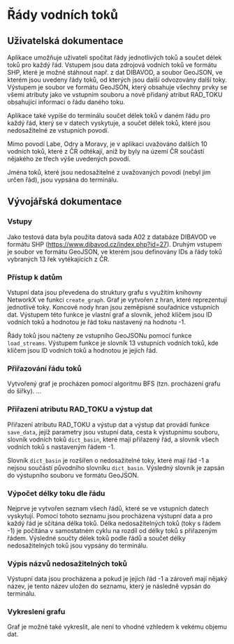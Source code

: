 # Řády vodních toků
## Uživatelská dokumentace
Aplikace umožňuje uživateli spočítat řády jednotlivých toků a součet délek toků pro každý řád. Vstupem jsou data zdrojová vodních toků ve formátu SHP, které je možné stáhnout např. z dat DIBAVOD, a soubor GeoJSON, ve kterém jsou uvedeny řády toků, od kterých jsou další odvozovány další toky. Výstupem je soubor ve formátu GeoJSON, který obsahuje všechny prvky se všemi atributy jako ve vstupním souboru a nově přidaný atribut RAD_TOKU obsahující informaci o řádu daného toku.

Aplikace také vypíše do terminálu součet délek toků v daném řádu pro každý řád, který se v datech vyskytuje, a součet délek toků, které jsou nedosažitelné ze vstupních povodí.

Mimo povodí Labe, Odry a Moravy, je v aplikaci uvažováno dalších 10 vodních toků, které z ČR odtékají, aniž by byly na území ČR součástí nějakého ze třech výše uvedených povodí.

Jména toků, které jsou nedosažitelné z uvažovaných povodí (nebyl jim určen řád), jsou vypsána do terminálu. 

## Vývojářská dokumentace
### Vstupy
Jako testová data byla použita datová sada A02 z databáze DIBAVOD ve formátu SHP (https://www.dibavod.cz/index.php?id=27). Druhým vstupem je soubor ve formátu GeoJSON, ve kterém jsou definovány IDs a řády toků vybraných 13 řek vytékajících z ČR.

### Přístup k datům
Vstupní data jsou převedena do struktury grafu s využitím knihovny NetworkX ve funkci `create_graph`. Graf je vytvořen z hran, které reprezentují jednotlivé toky. Koncové nody hran jsou zeměpisné souřadnice vstupních dat. Výstupem této funkce je vlastní graf a slovník, jehož klíčem jsou ID vodních toků a hodnotou je řád toku nastavený na hodnotu -1.

Řády toků jsou načteny ze vstupního GeoJSONu pomocí funkce `load_streams`. Výstupem funkce je slovník 13 vstupních vodních toků, kde klíčem jsou ID vodních toků a hodnotou je jejich řád.

### Přiřazování řádu toků
Vytvořený graf je procházen pomocí algoritmu BFS (tzn. procházení grafu do šířky). ...

### Přiřazení atributu RAD_TOKU a výstup dat
Přiřazení atributu RAD_TOKU a výstup dat a výstup dat provádí funkce `save_data`, jejíž parametry jsou vstupní data, cesta k výstupnímu souboru, slovník vodních toků `dict_basin`, které mají přiřazený řád, a slovník všech vodních toků s nastaveným řádem -1. 

Slovník `dict_basin` je rozšířen o nedosažitelné toky, které mají řád -1 a nejsou součástí původního slovníku `dict_basin`. Výsledný slovník je zapsán do výstupního souboru ve formátu GeoJSON. 

### Výpočet délky toku dle řádu
Nejprve je vytvořen seznam všech řádů, které se ve vstupních datech vyskytují. Pomocí tohoto seznamu jsou procházena výstupní data a pro každý řád je sčítána délka toků. Délka nedosažitelných toků (toky s řádem -1) je počítána v samostatném cyklu na rozdíl od délky toků s přiřazeným řádem. Výsledné součty délek toků podle řádů a součet délky nedosažitelných toků jsou vypsány do terminálu. 

### Výpis názvů nedosažitelných toků
Výstupní data jsou procházena a pokud je jejich řád -1 a zároveň mají nějaký název, je tento název uložen do seznamu, který je následně vypsán do terminálu. 

### Vykreslení grafu
Graf je možné také vykreslit, ale není to vhodné vzhledem k vekému objemu dat. 



